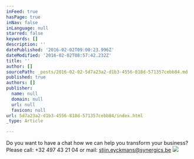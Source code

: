 ```yaml
---
inFeed: true
hasPage: true
inNav: false
inLanguage: null
starred: false
keywords: []
description: ''
datePublished: '2016-02-02T09:00:23.996Z'
dateModified: '2016-02-02T08:57:42.232Z'
title: ''
author: []
sourcePath: _posts/2016-02-02-5d7a23a2-d1b3-4556-818d-571357cebb84.md
published: true
authors: []
publisher:
  name: null
  domain: null
  url: null
  favicon: null
url: 5d7a23a2-d1b3-4556-818d-571357cebb84/index.html
_type: Article

---
```

Do you want to have a chat how we can help you transform your business? Please call: +32 497 43 21 04 or mail: stijn.eyckmans@synergics.be
![](https://the-grid-user-content.s3-us-west-2.amazonaws.com/2f59642d-32f4-4107-91e3-cf549ce17b08.jpg)